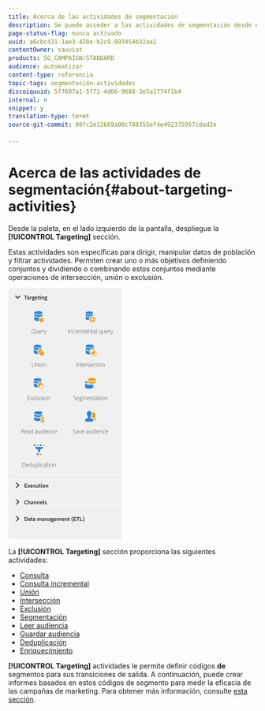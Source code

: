 ```yaml
---
title: Acerca de las actividades de segmentación
description: Se puede acceder a las actividades de segmentación desde el lado izquierdo de la pantalla.
page-status-flag: nunca activado
uuid: a6cbc431-1ae3-428e-b2c9-893454b32ae2
contentOwner: sauviat
products: SG_CAMPAIGN/STANDARD
audience: automatizar
content-type: referencia
topic-tags: segmentación-actividades
discoiquuid: 5f7607a1-5f71-4d66-9688-3e5a1774f1b4
internal: n
snippet: y
translation-type: tm+mt
source-git-commit: 00fc2e12669a00c788355ef4e492375957cdad2e

---
```



# Acerca de las actividades de segmentación{#about-targeting-activities}

Desde la paleta, en el lado izquierdo de la pantalla, despliegue la **[!UICONTROL Targeting]** sección.

Estas actividades son específicas para dirigir, manipular datos de población y filtrar actividades. Permiten crear uno o más objetivos definiendo conjuntos y dividiendo o combinando estos conjuntos mediante operaciones de intersección, unión o exclusión.

![](assets/wkf_targeting_activities.png)

La **[!UICONTROL Targeting]** sección proporciona las siguientes actividades:

* [Consulta](../../automating/using/query.md)
* [Consulta incremental](../../automating/using/incremental-query.md)
* [Unión](../../automating/using/union.md)
* [Intersección](../../automating/using/intersection.md)
* [Exclusión](../../automating/using/exclusion.md)
* [Segmentación](../../automating/using/segmentation.md)
* [Leer audiencia](../../automating/using/read-audience.md)
* [Guardar audiencia](../../automating/using/save-audience.md)
* [Deduplicación](../../automating/using/deduplication.md)
* [Enriquecimiento](../../automating/using/enrichment.md)

**[!UICONTROL Targeting]** actividades le permite definir códigos **de** segmentos para sus transiciones de salida. A continuación, puede crear informes basados en estos códigos de segmento para medir la eficacia de las campañas de marketing. Para obtener más información, consulte [esta sección](../../reporting/using/creating-a-report-workflow-segment.md).
